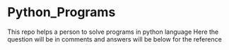 # Python_Programs

This repo helps a person to solve programs in python language
Here the question will be in comments and answers will be below for the reference 
